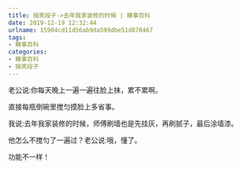 ```yaml
---
title: 搞笑段子->去年我家装修的时候 | 糗事百科
date: 2019-12-19 12:32:44
urlname: 15904cd11d56ab9da599dbe51d870467
tags: 
- 糗事百科
categories:
- 糗事百科
- 搞笑段子
---
```

老公说:你每天晚上一遍一遍往脸上抹，累不累啊。

直接每瓶倒碗里搅匀摸脸上多省事。

我说:去年我家装修的时候，师傅刷墙也是先挂灰，再刷腻子，最后涂墙漆。

他怎么不搅匀了一遍过？老公说:哦，懂了。

功能不一样！


